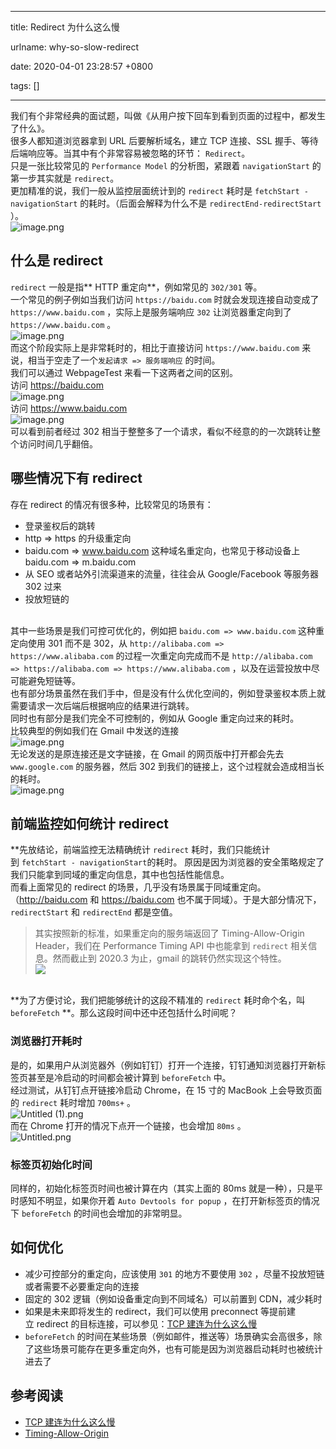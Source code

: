 
---

title: Redirect 为什么这么慢

urlname: why-so-slow-redirect

date: 2020-04-01 23:28:57 +0800

tags: []

---
我们有个非常经典的面试题，叫做《从用户按下回车到看到页面的过程中，都发生了什么》。<br />
很多人都知道浏览器拿到 URL 后要解析域名，建立 TCP 连接、SSL 握手、等待后端响应等。当其中有个非常容易被忽略的环节： `Redirect`。<br />
只是一张比较常见的 `Performance Model` 的分析图，紧跟着 `navigationStart` 的第一步其实就是 `redirect`。<br />
更加精准的说，我们一般从监控层面统计到的 `redirect` 耗时是 `fetchStart - navigationStart` 的耗时。（后面会解释为什么不是 `redirectEnd-redirectStart` ）。<br />
![image.png](/images/assets/1585754773901-e9ed7c39-8d5f-46a3-938b-233b54b4c798.png)<br />

<a name="QaAlr"></a>
## 什么是 redirect
`redirect` 一般是指** HTTP 重定向**，例如常见的  `302/301` 等。<br />
一个常见的例子例如当我们访问  `https://baidu.com` 时就会发现连接自动变成了 `https://www.baidu.com` ，实际上是服务端响应 `302` 让浏览器重定向到了 `https://www.baidu.com` 。<br />![image.png](/images/assets/1585754773913-c1e0c9f8-6998-4874-8793-715091f01dbf.png)<br />而这个阶段实际上是非常耗时的，相比于直接访问 `https://www.baidu.com` 来说，相当于空走了一个`发起请求 => 服务端响应` 的时间。<br />
我们可以通过 WebpageTest 来看一下这两者之间的区别。<br />
访问 https://baidu.com<br />![image.png](/images/assets/1585754773941-fd3745b7-0a4f-47a2-a521-bfaa61557aa3.png)<br />访问 https://www.baidu.com<br />![image.png](/images/assets/1585754773900-b14c0816-eac7-4d71-aa2c-a2062cbb93f2.png)<br />可以看到前者经过 302 相当于整整多了一个请求，看似不经意的的一次跳转让整个访问时间几乎翻倍。
<a name="mOjXk"></a>
## 哪些情况下有 redirect
存在 redirect 的情况有很多种，比较常见的场景有：<br />

- 登录鉴权后的跳转
- http => https 的升级重定向
- baidu.com => www.baidu.com 这种域名重定向，也常见于移动设备上 baidu.com => m.baidu.com
- 从 SEO 或者站外引流渠道来的流量，往往会从 Google/Facebook 等服务器 302 过来
- 投放短链的


<br />其中一些场景是我们可控可优化的，例如把 `baidu.com => www.baidu.com` 这种重定向使用 301 而不是 302，从 `http://alibaba.com => https://www.alibaba.com` 的过程一次重定向完成而不是 `http://alibaba.com => https://alibaba.com => https://www.alibaba.com` ，以及在运营投放中尽可能避免短链等。<br />
也有部分场景虽然在我们手中，但是没有什么优化空间的，例如登录鉴权本质上就需要请求一次后端后根据响应的结果进行跳转。<br />
同时也有部分是我们完全不可控制的，例如从 Google 重定向过来的耗时。<br />
比较典型的例如我们在 Gmail 中发送的连接<br />![image.png](/images/assets/1585754773923-cf3372c8-4a0c-4948-86fe-177437034c87.png)<br />无论发送的是原连接还是文字链接，在 Gmail 的网页版中打开都会先去 `www.google.com` 的服务器，然后 302 到我们的链接上，这个过程就会造成相当长的耗时。<br />![image.png](/images/assets/1585754773957-f74dfc4f-c901-4181-84b8-ed474cdcee44.png)
<a name="JaAEE"></a>
## 前端监控如何统计 redirect
**先放结论，前端监控无法精确统计 `redirect` 耗时，我们只能统计到 `fetchStart - navigationStart`的耗时。
原因是因为浏览器的安全策略规定了我们只能拿到同域的重定向信息，其中也包括性能信息。<br />
而看上面常见的 redirect 的场景，几乎没有场景属于同域重定向。（http://baidu.com 和 https://baidu.com 也不属于同域）。于是大部分情况下，`redirectStart` 和 `redirectEnd` 都是空值。<br />

> 其实按照新的标准，如果重定向的服务端返回了 Timing-Allow-Origin Header，我们在 Performance Timing API 中也能拿到 `redirect` 相关信息。然而截止到 2020.3 为止，gmail 的跳转仍然实现这个特性。
> <br />![](/images/assets/1585755165516-1e373148-c3f9-46f8-9b98-c47f11db0570.png)


<br />**为了方便讨论，我们把能够统计的这段不精准的 `redirect` 耗时命个名，叫 `beforeFetch` **。那么这段时间中还中还包括什么时间呢？
<a name="DMmAi"></a>
### 浏览器打开耗时
是的，如果用户从浏览器外（例如钉钉）打开一个连接，钉钉通知浏览器打开新标签页甚至是冷启动的时间都会被计算到 `beforeFetch` 中。<br />
经过测试，从钉钉点开链接冷启动 Chrome，在 15 寸的 MacBook 上会导致页面的 `redirect` 耗时增加 `700ms+` 。<br />
![Untitled (1).png](/images/assets/1585754773947-9c793634-36c9-4adb-ae07-78052996a908.png)<br />
而在 Chrome 打开的情况下点开一个链接，也会增加 `80ms` 。<br />
![Untitled.png](/images/assets/1585754773944-66306574-87d3-4b37-bdd5-a083cf238801.png)<br />

<a name="owaqU"></a>
### 标签页初始化时间
同样的，初始化标签页时间也被计算在内（其实上面的 80ms 就是一种），只是平时感知不明显，如果你开着 `Auto Devtools for popup` ，在打开新标签页的情况下 `beforeFetch` 的时间也会增加的非常明显。<br />

<a name="FXvio"></a>
## 如何优化

- 减少可控部分的重定向，应该使用 `301` 的地方不要使用 `302` ，尽量不投放短链或者需要不必要重定向的连接
- 固定的 302 逻辑（例如设备重定向到不同域名）可以前置到 CDN，减少耗时
- 如果是未来即将发生的 redirect，我们可以使用 preconnect 等提前建立 redirect 的目标连接，可以参见：[TCP 建连为什么这么慢](https://xcodebuild.com/2020/03/26/yuque/why-so-slow-connect/)
- `beforeFetch` 的时间在某些场景（例如邮件，推送等）场景确实会高很多，除了这些场景可能存在更多重定向外，也有可能是因为浏览器启动耗时也被统计进去了



<a name="RQRec"></a>
## 参考阅读

- [TCP 建连为什么这么慢](https://xcodebuild.com/2020/03/26/yuque/why-so-slow-connect/)
- [Timing-Allow-Origin](https://developer.mozilla.org/zh-CN/docs/Web/HTTP/Headers/Timing-Allow-Origin)

